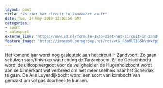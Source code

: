 ```yaml
---
layout: post
title: "Zo ziet het circuit in Zandvoort eruit"
date: Tue, 14 May 2019 12:02:56 GMT
categories: 
- sport 
- autosport 
externe_link: "https://www.ad.nl/formule-1/zo-ziet-het-circuit-in-zandvoort-eruit~aed493a4/"
feature_image: "https://images0.persgroep.net/rcs/wtG_F3oMlTIG5kVyWxYpsnC45Wo/diocontent/148344841/_fitwidth/400/?appId=21791a8992982cd8da851550a453bd7f&quality=0.7"
---
```


Het komend jaar wordt nog gesleuteld aan het circuit in Zandvoort. Zo gaan schuiven start/finish op wat richting de Tarzanbocht. Bij de Gerlachbocht wordt de uitloop vergroot voor de veiligheid en de Hugenholzbocht wordt aan de binnenkant wat verbreed om met meer snelheid naar het Scheivlak te gaan. De Arie Luyendijkbocht wordt een soort van kombocht van gemaakt om vol gas doorheen te kunnen.
